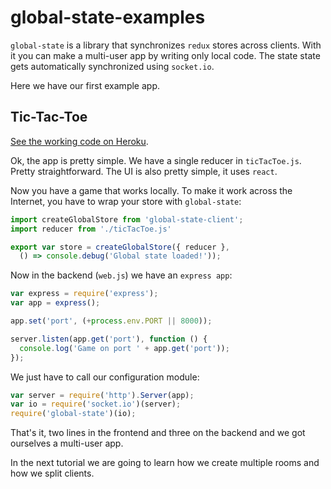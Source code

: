 # global-state-examples

`global-state` is a library that synchronizes `redux` stores across clients. With it you can make a multi-user app by writing only local code. The state state gets automatically synchronized using `socket.io`.

Here we have our first example app.

## Tic-Tac-Toe
[See the working code on Heroku](http://globalstate.herokuapp.com).

Ok, the app is pretty simple. We have a single reducer in `ticTacToe.js`. Pretty straightforward. The UI is also pretty simple, it uses `react`.

Now you have a game that works locally. To make it work across the Internet, you have to wrap your store with `global-state`:

```js
import createGlobalStore from 'global-state-client';
import reducer from './ticTacToe.js'

export var store = createGlobalStore({ reducer },
  () => console.debug('Global state loaded!'));

```
Now in the backend (`web.js`) we have an `express app`:

```js
var express = require('express');
var app = express();

app.set('port', (+process.env.PORT || 8000));

server.listen(app.get('port'), function () {
  console.log('Game on port ' + app.get('port'));
});
```

We just have to call our configuration module:

```js
var server = require('http').Server(app);
var io = require('socket.io')(server);
require('global-state')(io);
```
That's it, two lines in the frontend and three on the backend and we got ourselves a multi-user app.

In the next tutorial we are going to learn how we create multiple rooms and how we split clients.
